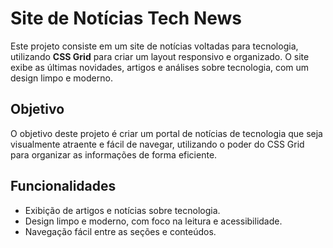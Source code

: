 # Site de Notícias Tech News

Este projeto consiste em um site de notícias voltadas para tecnologia, utilizando **CSS Grid** para criar um layout responsivo e organizado. O site exibe as últimas novidades, artigos e análises sobre tecnologia, com um design limpo e moderno.

## Objetivo

O objetivo deste projeto é criar um portal de notícias de tecnologia que seja visualmente atraente e fácil de navegar, utilizando o poder do CSS Grid para organizar as informações de forma eficiente.

## Funcionalidades

- Exibição de artigos e notícias sobre tecnologia.
- Design limpo e moderno, com foco na leitura e acessibilidade.
- Navegação fácil entre as seções e conteúdos.

